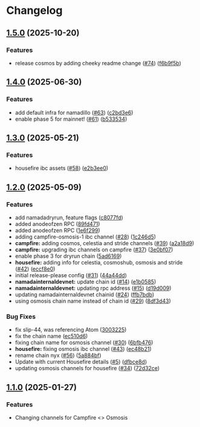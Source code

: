 # Changelog

## [1.5.0](https://github.com/namada-net/namada-chain-registry/compare/v1.4.0...v1.5.0) (2025-10-20)


### Features

* release cosmos by adding cheeky readme change ([#74](https://github.com/namada-net/namada-chain-registry/issues/74)) ([f6b9f5b](https://github.com/namada-net/namada-chain-registry/commit/f6b9f5b85f2168b8ee3dca77ba887820fb3c58fc))

## [1.4.0](https://github.com/anoma/namada-chain-registry/compare/v1.3.0...v1.4.0) (2025-06-30)


### Features

* add default infra for namadillo ([#63](https://github.com/anoma/namada-chain-registry/issues/63)) ([c2bd3e6](https://github.com/anoma/namada-chain-registry/commit/c2bd3e6276ea8c2b6ad07ddcaae28f43aec82286))
* enable phase 5 for mainnet! ([#61](https://github.com/anoma/namada-chain-registry/issues/61)) ([b533534](https://github.com/anoma/namada-chain-registry/commit/b533534ae648f17aa6edf9ae0874d8088ee923fd))

## [1.3.0](https://github.com/anoma/namada-chain-registry/compare/v1.2.0...v1.3.0) (2025-05-21)


### Features

* housefire ibc assets ([#58](https://github.com/anoma/namada-chain-registry/issues/58)) ([e2b3ee0](https://github.com/anoma/namada-chain-registry/commit/e2b3ee0f74e74dcafd12842acd4e98a74beb3130))

## [1.2.0](https://github.com/anoma/namada-chain-registry/compare/v1.1.0...v1.2.0) (2025-05-09)


### Features

* add namadadryrun, feature flags ([c8077fd](https://github.com/anoma/namada-chain-registry/commit/c8077fd1c1a49c3e470cc0701c31eb3e3d9963f9))
* added anodeofzen RPC ([89fd471](https://github.com/anoma/namada-chain-registry/commit/89fd4717f4dd724c441f815b7f7088e3f91f7394))
* added anodeofzen RPC ([1e6f299](https://github.com/anoma/namada-chain-registry/commit/1e6f2996747b86a24e444063a061b88b2e0fea77))
* adding campfire-osmosis-1 ibc channel ([#28](https://github.com/anoma/namada-chain-registry/issues/28)) ([1c246d5](https://github.com/anoma/namada-chain-registry/commit/1c246d53bb27cc7d16ac9c98e9087c990eb34df3))
* **campfire:** adding cosmos, celestia and stride channels ([#39](https://github.com/anoma/namada-chain-registry/issues/39)) ([a2a18d9](https://github.com/anoma/namada-chain-registry/commit/a2a18d9a1a51b4bcb9a832852dba05abe9127ac7))
* **campfire:** upgrading ibc channels on campfire ([#37](https://github.com/anoma/namada-chain-registry/issues/37)) ([3e0bf07](https://github.com/anoma/namada-chain-registry/commit/3e0bf07b46dd8c0ddf6b07471e3be3ac66c0b950))
* enable phase 3 for dryrun chain ([5ad6169](https://github.com/anoma/namada-chain-registry/commit/5ad61694d789b0fbc05af1d00b1710cf501875fe))
* **housefire:** adding info for celestia, cosmoshub, osmosis and stride ([#42](https://github.com/anoma/namada-chain-registry/issues/42)) ([eccf8e0](https://github.com/anoma/namada-chain-registry/commit/eccf8e0b43df81efabbb93cf3493ad99daf79378))
* initial release-please config ([#31](https://github.com/anoma/namada-chain-registry/issues/31)) ([44a44dd](https://github.com/anoma/namada-chain-registry/commit/44a44ddd18cafb436670163ae23af70982a3a325))
* **namadainternaldevnet:** update chain id ([#14](https://github.com/anoma/namada-chain-registry/issues/14)) ([e1b0585](https://github.com/anoma/namada-chain-registry/commit/e1b0585a2337d298f65757b4e394d686fd6eafd0))
* **namadainternaldevnet:** updating rpc address ([#15](https://github.com/anoma/namada-chain-registry/issues/15)) ([d19d009](https://github.com/anoma/namada-chain-registry/commit/d19d009620034f5a11f3b266fd372a37c3853358))
* updating namadainternaldevnet chainid ([#24](https://github.com/anoma/namada-chain-registry/issues/24)) ([ffb7bdb](https://github.com/anoma/namada-chain-registry/commit/ffb7bdb659dcd6fe60f86320e8ba9b25f74e70ef))
* using osmosis chain name instead of chain id ([#29](https://github.com/anoma/namada-chain-registry/issues/29)) ([8df3d43](https://github.com/anoma/namada-chain-registry/commit/8df3d430dcd7b7e10a000e109ac8fc456c7c98ce))


### Bug Fixes

* fix slip-44, was referencing Atom ([3003225](https://github.com/anoma/namada-chain-registry/commit/30032253ffa10cab47d013d93a41c5ee533ea25d))
* fix the chain name ([ec510d6](https://github.com/anoma/namada-chain-registry/commit/ec510d662cff1f2d88c1fb2f4089770797d38e7e))
* fixing chain name for osmosis channel ([#30](https://github.com/anoma/namada-chain-registry/issues/30)) ([6bfb476](https://github.com/anoma/namada-chain-registry/commit/6bfb47642aa7a3b1822ac2783a1ac6979985fc12))
* **housefire:** fixing osmosis ibc channel ([#43](https://github.com/anoma/namada-chain-registry/issues/43)) ([ec48b21](https://github.com/anoma/namada-chain-registry/commit/ec48b2199632221610a824c51cc9f408fb25fec8))
* rename chain nyx ([#56](https://github.com/anoma/namada-chain-registry/issues/56)) ([5a884bf](https://github.com/anoma/namada-chain-registry/commit/5a884bf6343f5130c4a419901a87ea86df53dd83))
* Update with current Housefire details ([#5](https://github.com/anoma/namada-chain-registry/issues/5)) ([dfbce8d](https://github.com/anoma/namada-chain-registry/commit/dfbce8d07c7892ae4b3853c92791a3b000eb2392))
* updating osmosis channels for housefire ([#34](https://github.com/anoma/namada-chain-registry/issues/34)) ([72d32ce](https://github.com/anoma/namada-chain-registry/commit/72d32ce131be09c3a7b6e8c68ee7748b692dfdd9))

## [1.1.0](https://github.com/anoma/namada-chain-registry/compare/v1.0.0...v1.1.0) (2025-01-27)

### Features
- Changing channels for Campfire <> Osmosis
